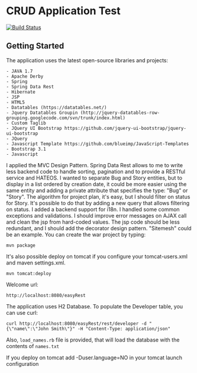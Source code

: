 # CRUD Application Test #

[![Build Status](https://travis-ci.org/sbilello/easyRest.svg?branch=master)](https://travis-ci.org/sbilello/easyRest)

## Getting Started ##

The application uses the latest open-source libraries and projects:

    - JAVA 1.7
    - Apache Derby
    - Spring
    - Spring Data Rest
    - Hibernate
    - JSP
    - HTML5
    - Datatables (https://datatables.net/)
    - Jquery Datatables Groupin (http://jquery-datatables-row-grouping.googlecode.com/svn/trunk/index.html)
    - Custom Taglib
    - JQuery UI Bootstrap https://github.com/jquery-ui-bootstrap/jquery-ui-bootstrap
    - JQuery
    - Javascript Template https://github.com/blueimp/JavaScript-Templates
    - Bootstrap 3.1
    - Javascript

I applied the MVC Design Pattern.
Spring Data Rest allows to me to write less backend code to handle sorting, pagination and to provide a RESTful service and HATEOS.
I wanted to separate Bug and Story entities, but to display in a list ordered by creation date, it could be more easier using the same entity and adding a private attribute that specifies the  type: "Bug" or  "Story".
The algorithm for project plan, it's easy, but I should filter on status for Story. It's possible to do that by adding a new query that allows filtering on status.
I added a backend support for i18n.
I handled some common exceptions and validations.
I should improve error messages on AJAX call and clean the jsp from hard-coded values.
The jsp code should be less redundant, and I should add the decorator design pattern. "Sitemesh" could be an example. 
You can create the war project by typing:

`mvn package` 

It's also possible deploy on tomcat if you configure your tomcat-users.xml and maven settings.xml.

`mvn tomcat:deploy`

Welcome url:

`http://localhost:8080/easyRest`

The application uses H2 Database.  To populate the Developer table, you can use curl:

`curl http://localhost:8080/easyRest/rest/developer -d "{\"name\":\"John Smith\"}" -H "Content-Type: application/json"`

Also, `load_names.rb` file is provided, that will load the database with the contents of `names.txt`

If you deploy on tomcat add -Duser.language=NO in your tomcat launch configuration

